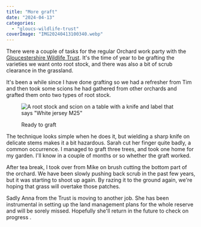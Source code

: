 ```yaml
---
title: "More graft"
date: "2024-04-13"
categories: 
  - "gloucs-wildlife-trust"
coverImage: "IMG20240413100340.webp"
---
```


There were a couple of tasks for the regular Orchard work party with the [Gloucestershire Wildlife Trust](https://www.gloucestershirewildlifetrust.co.uk/volunteer). It's the time of year to be grafting the varieties we want onto root stock, and there was also a bit of scrub clearance in the grassland.

It's been a while since I have done grafting so we had a refresher from Tim and then took some scions he had gathered from other orchards and grafted them onto two types of root stock.

<figure>

![A root stock and scion on a table with a knife and label that says "White jersey M25"](images/IMG20240413104811-1024x435.webp)

<figcaption>

Ready to graft

</figcaption>

</figure>

The technique looks simple when he does it, but wielding a sharp knife on delicate stems makes it a bit hazardous. Sarah cut her finger quite badly, a common occurrence. I managed to graft three trees, and took one home for my garden. I'll know in a couple of months or so whether the graft worked.

After tea break, I took over from Mike on brush cutting the bottom part of the orchard. We have been slowly pushing back scrub in the past few years, but it was starting to shoot up again. By razing it to the ground again, we're hoping that grass will overtake those patches.

Sadly Anna from the Trust is moving to another job. She has been instrumental in setting up the land management plans for the whole reserve and will be sorely missed. Hopefully she'll return in the future to check on progress .
